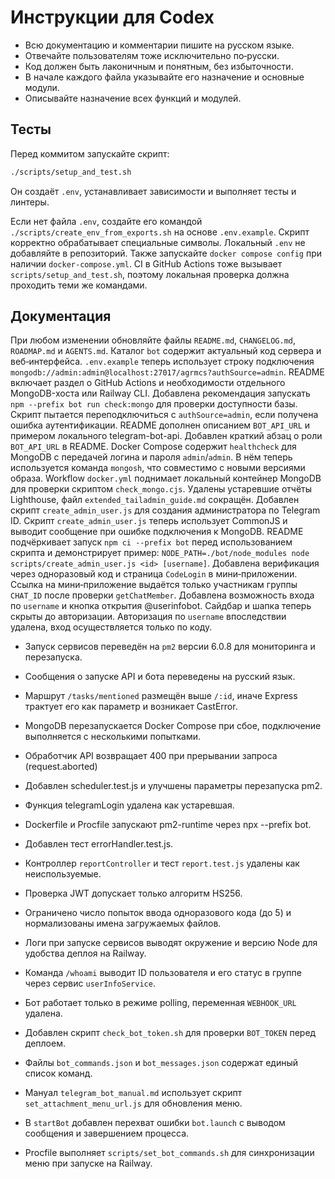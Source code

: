 <!-- Назначение файла: краткие правила использования Codex. -->

# Инструкции для Codex

- Всю документацию и комментарии пишите на русском языке.
- Отвечайте пользователям тоже исключительно по‑русски.
- Код должен быть лаконичным и понятным, без избыточности.
- В начале каждого файла указывайте его назначение и основные модули.
- Описывайте назначение всех функций и модулей.

## Тесты

Перед коммитом запускайте скрипт:

```bash
./scripts/setup_and_test.sh
```
Он создаёт `.env`, устанавливает зависимости и выполняет тесты и линтеры.

Если нет файла `.env`, создайте его командой `./scripts/create_env_from_exports.sh` на основе `.env.example`. Скрипт корректно обрабатывает специальные символы. Локальный `.env` не добавляйте в репозиторий.
Также запускайте `docker compose config` при наличии `docker-compose.yml`.
CI в GitHub Actions тоже вызывает `scripts/setup_and_test.sh`, поэтому
локальная проверка должна проходить теми же командами.

## Документация

При любом изменении обновляйте файлы `README.md`, `CHANGELOG.md`, `ROADMAP.md` и `AGENTS.md`.
Каталог `bot` содержит актуальный код сервера и веб‑интерфейса. `.env.example` теперь использует строку подключения `mongodb://admin:admin@localhost:27017/agrmcs?authSource=admin`.
README включает раздел о GitHub Actions и необходимости отдельного MongoDB-хоста или Railway CLI.
Добавлена рекомендация запускать `npm --prefix bot run check:mongo` для проверки доступности базы.
Скрипт пытается переподключиться с `authSource=admin`, если получена ошибка аутентификации.
README дополнен описанием `BOT_API_URL` и примером локального telegram-bot-api.
Добавлен краткий абзац о роли `BOT_API_URL` в README.
Docker Compose содержит `healthcheck` для MongoDB с передачей логина и пароля `admin`/`admin`.
 В нём теперь используется команда `mongosh`, что совместимо с новыми версиями образа.
Workflow `docker.yml` поднимает локальный контейнер MongoDB для проверки скриптом `check_mongo.cjs`.
Удалены устаревшие отчёты Lighthouse, файл `extended_tailadmin_guide.md` сокращён.
Добавлен скрипт `create_admin_user.js` для создания администратора по Telegram ID.
Скрипт `create_admin_user.js` теперь использует CommonJS и выводит сообщение при ошибке подключения к MongoDB.
README подчёркивает запуск `npm ci --prefix bot` перед использованием скрипта и демонстрирует пример:
`NODE_PATH=./bot/node_modules node scripts/create_admin_user.js <id> [username]`.
Добавлена верификация через одноразовый код и страница `CodeLogin` в мини‑приложении.
Ссылка на мини‑приложение выдаётся только участникам группы `CHAT_ID` после проверки `getChatMember`.
Добавлена возможность входа по `username` и кнопка открытия @userinfobot. Сайдбар и шапка теперь скрыты до авторизации.
Авторизация по `username` впоследствии удалена, вход осуществляется только по коду.
  - Запуск сервисов переведён на `pm2` версии 6.0.8 для мониторинга и перезапуска.
  - Сообщения о запуске API и бота переведены на русский язык.
  - Маршрут `/tasks/mentioned` размещён выше `/:id`, иначе Express трактует его как параметр и возникает CastError.
  - MongoDB перезапускается Docker Compose при сбое, подключение выполняется с несколькими попытками.
  - Обработчик API возвращает 400 при прерывании запроса (request.aborted)


- Добавлен scheduler.test.js и улучшены параметры перезапуска pm2.
- Функция telegramLogin удалена как устаревшая.
- Dockerfile и Procfile запускают pm2-runtime через npx --prefix bot.
- Добавлен тест errorHandler.test.js.
- Контроллер `reportController` и тест `report.test.js` удалены как неиспользуемые.
- Проверка JWT допускает только алгоритм HS256.
- Ограничено число попыток ввода одноразового кода (до 5) и нормализованы имена загружаемых файлов.
- Логи при запуске сервисов выводят окружение и версию Node для удобства деплоя на Railway.
- Команда `/whoami` выводит ID пользователя и его статус в группе через сервис `userInfoService`.
- Бот работает только в режиме polling, переменная `WEBHOOK_URL` удалена.
- Добавлен скрипт `check_bot_token.sh` для проверки `BOT_TOKEN` перед деплоем.
- Файлы `bot_commands.json` и `bot_messages.json` содержат единый список команд.
- Мануал `telegram_bot_manual.md` использует скрипт `set_attachment_menu_url.js` для обновления меню.
- В `startBot` добавлен перехват ошибки `bot.launch` с выводом сообщения и завершением процесса.
- Procfile выполняет `scripts/set_bot_commands.sh` для синхронизации меню при
  запуске на Railway.

